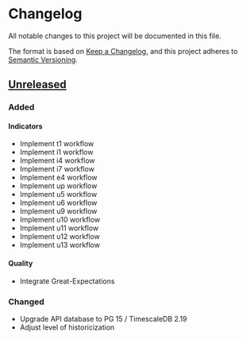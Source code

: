 # Changelog

All notable changes to this project will be documented in this file.

The format is based on [Keep a Changelog](https://keepachangelog.com/en/1.1.0/),
and this project adheres to
[Semantic Versioning](https://semver.org/spec/v2.0.0.html).

## [Unreleased]

### Added

#### Indicators

- Implement t1 workflow
- Implement i1 workflow
- Implement i4 workflow
- Implement i7 workflow
- Implement e4 workflow
- Implement up workflow
- Implement u5 workflow
- Implement u6 workflow
- Implement u9 workflow
- Implement u10 workflow
- Implement u11 workflow
- Implement u12 workflow
- Implement u13 workflow

#### Quality

- Integrate Great-Expectations

### Changed

- Upgrade API database to PG 15 / TimescaleDB 2.19
- Adjust level of historicization

[unreleased]: https://github.com/MTES-MCT/qualicharge/
